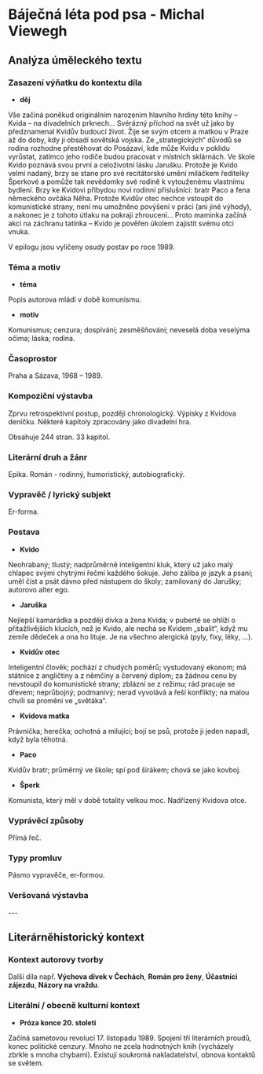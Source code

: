 # Báječná léta pod psa - Michal Viewegh

## Analýza úměleckého textu

### Zasazení výňatku do kontextu díla

- **děj**

Vše začíná poněkud originálním narozením hlavního hrdiny této knihy – Kvida – na divadelních prknech… Svérázný příchod na svět už jako by předznamenal Kvidův budoucí život. Žije se svým otcem a matkou v Praze až do doby, kdy ji obsadí sovětská vojska. Ze „strategických“ důvodů se rodina rozhodne přestěhovat do Posázaví, kde může Kvidu v poklidu vyrůstat, zatímco jeho rodiče budou pracovat v místních sklárnách. Ve škole Kvido poznává svou první a celoživotní lásku Jarušku. Protože je Kvido velmi nadaný, brzy se stane pro své recitátorské umění miláčkem ředitelky Šperkové a pomůže tak nevědomky své rodině k vytouženému vlastnímu bydlení. Brzy ke Kvidovi přibydou noví rodinní příslušníci: bratr Paco a fena německého ovčáka Něha. Protože Kvidův otec nechce vstoupit do komunistické strany, není mu umožněno povýšení v práci (ani jiné výhody), a nakonec je z tohoto útlaku na pokraji zhroucení… Proto maminka začíná akci na záchranu tatínka – Kvido je pověřen úkolem zajistit svému otci vnuka.

V epilogu jsou vylíčeny osudy postav po roce 1989.

### Téma a motiv

- **téma**

Popis autorova mládí v době komunismu.

- **motiv**

Komunismus; cenzura; dospívání; zesměšňování; neveselá doba veselýma očima; láska; rodina.

### Časoprostor

Praha a Sázava, 1968 – 1989.

### Kompoziční výstavba

Zprvu retrospektivní postup, později chronologický. Výpisky z Kvidova deníčku. Některé kapitoly zpracovány jako divadelní hra.

Obsahuje 244 stran. 33 kapitol.

### Literární druh a žánr

Epika. Román - rodinný, humoristický, autobiografický.

### Vypravěč / lyrický subjekt

Er-forma.

### Postava

- **Kvido**

Neohrabaný; tlustý; nadprůměrně inteligentní kluk, který už jako malý chlapec svými chytrými řečmi každého šokuje. Jeho záliba je jazyk a psaní; uměl číst a psát dávno před nástupem do školy; zamilovaný do Jarušky; autorovo alter ego.

- **Jaruška**

Nejlepší kamarádka a později dívka a žena Kvida; v pubertě se ohlíží o přitažlivějších klucích, než je Kvido, ale nechá se Kvidem „sbalit“, když mu zemře dědeček a ona ho lituje. Je na všechno alergická (pyly, fixy, léky, …).

- **Kvidův otec**

Inteligentní člověk; pochází z chudých poměrů; vystudovaný ekonom; má státnice z angličtiny a z němčiny a červený diplom; za žádnou cenu by nevstoupil do komunistické strany; zblázní se z režimu; rád pracuje se dřevem; neprůbojný; podmanivý; nerad vyvolává a řeší konflikty; na malou chvíli se promění ve „světáka“.

- **Kvidova matka**

Právnička; herečka; ochotná a milující; bojí se psů, protože ji jeden napadl, když byla těhotná.

- **Paco**

Kvidův bratr; průměrný ve škole; spí pod širákem; chová se jako kovboj.

- **Šperk**

Komunista, který měl v době totality velkou moc. Nadřízený Kvidova otce.

### Vyprávěcí způsoby

Přímá řeč.

### Typy promluv

Pásmo vypravěče, er-formou.

### Veršovaná výstavba

\-\-\-

## Literárněhistorický kontext

### Kontext autorovy tvorby

Další díla např. **Výchova dívek v Čechách**, **Román pro ženy**, **Účastníci zájezdu**, **Názory na vraždu**.


### Literální / obecně kulturní kontext

- **Próza konce 20. století**

Začíná sametovou revolucí 17. listopadu 1989. Spojení tří literárních proudů, konec politické cenzury. Mnoho ne zcela hodnotných knih (vycházely zbrkle s mnoha chybami). Existují soukromá nakladatelství, obnova kontaktů se světem.
